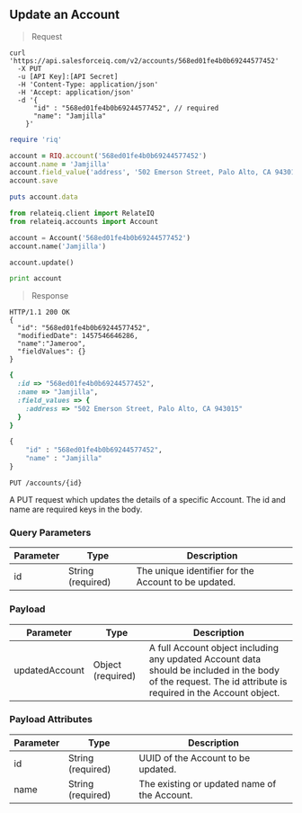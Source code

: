## Update an Account

> Request

```shell
curl 'https://api.salesforceiq.com/v2/accounts/568ed01fe4b0b69244577452'
  -X PUT
  -u [API Key]:[API Secret]
  -H 'Content-Type: application/json'
  -H 'Accept: application/json'
  -d '{
      "id" : "568ed01fe4b0b69244577452", // required
      "name": "Jamjilla"
    }'
```

```ruby
require 'riq'

account = RIQ.account('568ed01fe4b0b69244577452')
account.name = 'Jamjilla'
account.field_value('address', '502 Emerson Street, Palo Alto, CA 94301')
account.save

puts account.data
```

```python
from relateiq.client import RelateIQ
from relateiq.accounts import Account

account = Account('568ed01fe4b0b69244577452')
account.name('Jamjilla')

account.update()

print account
```

> Response

```shell
HTTP/1.1 200 OK
{ 
  "id": "568ed01fe4b0b69244577452",
  "modifiedDate": 1457546646286,
  "name":"Jameroo",
  "fieldValues": {}
}
```

```ruby
{ 
  :id => "568ed01fe4b0b69244577452", 
  :name => "Jamjilla", 
  :field_values => {
    :address => "502 Emerson Street, Palo Alto, CA 943015"
  }
}
```

```python
{
    "id" : "568ed01fe4b0b69244577452",
    "name" : "Jamjilla"
}
```

`PUT /accounts/{id}`

A PUT request which updates the details of a specific Account. The id and name are required keys in the body.

### Query Parameters
Parameter | Type | Description
--------- | ------- | -----------
id | String (required) | The unique identifier for the Account to be updated.

### Payload
Parameter | Type | Description
--------- | ------- | -----------
updatedAccount | Object (required) | A full Account object including any updated Account data should be included in the body of the request. The id attribute is required in the Account object.

### Payload Attributes
Parameter | Type | Description
--------- | ------- | -----------
id | String (required) | UUID of the Account to be updated.
name | String (required) | The existing or updated name of the Account.